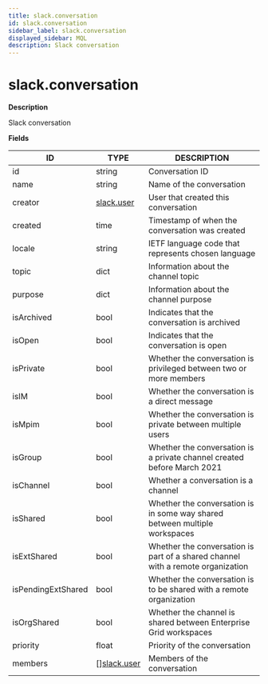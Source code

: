 ```yaml
---
title: slack.conversation
id: slack.conversation
sidebar_label: slack.conversation
displayed_sidebar: MQL
description: Slack conversation
---
```


# slack.conversation

**Description**

Slack conversation

**Fields**

| ID                 | TYPE                                  | DESCRIPTION                                                                     |
| ------------------ | ------------------------------------- | ------------------------------------------------------------------------------- |
| id                 | string                                | Conversation ID                                                                 |
| name               | string                                | Name of the conversation                                                        |
| creator            | [slack.user](slack.user.md)           | User that created this conversation                                             |
| created            | time                                  | Timestamp of when the conversation was created                                  |
| locale             | string                                | IETF language code that represents chosen language                              |
| topic              | dict                                  | Information about the channel topic                                             |
| purpose            | dict                                  | Information about the channel purpose                                           |
| isArchived         | bool                                  | Indicates that the conversation is archived                                     |
| isOpen             | bool                                  | Indicates that the conversation is open                                         |
| isPrivate          | bool                                  | Whether the conversation is privileged between two or more members              |
| isIM               | bool                                  | Whether the conversation is a direct message                                    |
| isMpim             | bool                                  | Whether the conversation is private between multiple users                      |
| isGroup            | bool                                  | Whether the conversation is a private channel created before March 2021         |
| isChannel          | bool                                  | Whether a conversation is a channel                                             |
| isShared           | bool                                  | Whether the conversation is in some way shared between multiple workspaces      |
| isExtShared        | bool                                  | Whether the conversation is part of a shared channel with a remote organization |
| isPendingExtShared | bool                                  | Whether the conversation is to be shared with a remote organization             |
| isOrgShared        | bool                                  | Whether the channel is shared between Enterprise Grid workspaces                |
| priority           | float                                 | Priority of the conversation                                                    |
| members            | &#91;&#93;[slack.user](slack.user.md) | Members of the conversation                                                     |

